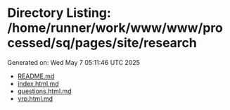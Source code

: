 # Directory Listing: /home/runner/work/www/www/processed/sq/pages/site/research
Generated on: Wed May  7 05:11:46 UTC 2025

- [README.md](README.md)
- [index.html.md](index.html.md)
- [questions.html.md](questions.html.md)
- [vrp.html.md](vrp.html.md)

